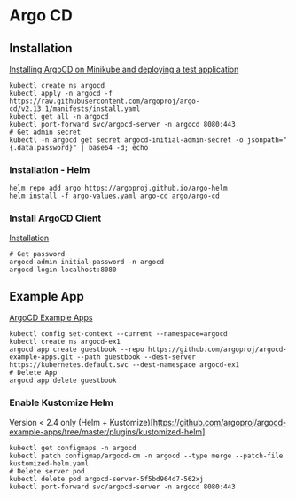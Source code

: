 # Argo CD

## Installation

[Installing ArgoCD on Minikube and deploying a test application](https://medium.com/@mehmetodabashi/installing-argocd-on-minikube-and-deploying-a-test-application-caa68ec55fbf)

```
kubectl create ns argocd
kubectl apply -n argocd -f https://raw.githubusercontent.com/argoproj/argo-cd/v2.13.1/manifests/install.yaml
kubectl get all -n argocd
kubectl port-forward svc/argocd-server -n argocd 8080:443
# Get admin secret
kubectl -n argocd get secret argocd-initial-admin-secret -o jsonpath="{.data.password}" | base64 -d; echo
```

### Installation - Helm

```
helm repo add argo https://argoproj.github.io/argo-helm
helm install -f argo-values.yaml argo-cd argo/argo-cd
```

### Install ArgoCD Client

[Installation](https://argo-cd.readthedocs.io/en/stable/cli_installation/)

``` 
# Get password
argocd admin initial-password -n argocd
argocd login localhost:8080
```

## Example App

[ArgoCD Example Apps](https://github.com/argoproj/argocd-example-apps.git)

```
kubectl config set-context --current --namespace=argocd
kubectl create ns argocd-ex1
argocd app create guestbook --repo https://github.com/argoproj/argocd-example-apps.git --path guestbook --dest-server https://kubernetes.default.svc --dest-namespace argocd-ex1
# Delete App
argocd app delete guestbook 
```

### Enable Kustomize Helm 

Version < 2.4 only
(Helm + Kustomize)[https://github.com/argoproj/argocd-example-apps/tree/master/plugins/kustomized-helm]

```
kubectl get configmaps -n argocd
kubectl patch configmap/argocd-cm -n argocd --type merge --patch-file kustomized-helm.yaml
# Delete server pod
kubectl delete pod argocd-server-5f5bd964d7-562xj
kubectl port-forward svc/argocd-server -n argocd 8080:443
```